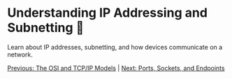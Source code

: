 # Understanding IP Addressing and Subnetting 🧮

Learn about IP addresses, subnetting, and how devices communicate on a network.

[Previous: The OSI and TCP/IP Models](05-osi-and-tcpip-models.md) | [Next: Ports, Sockets, and Endpoints](07-ports-sockets-and-endpoints.md)
